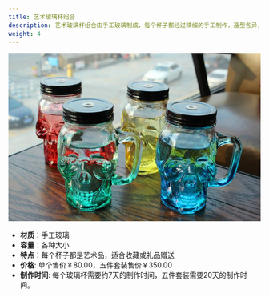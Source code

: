 ```yaml
---
title: 艺术玻璃杯组合
description: 艺术玻璃杯组合由手工玻璃制成，每个杯子都经过精细的手工制作，造型各异，具有独特的艺术美感。不仅适合日常使用，还是一份精美的礼品，可以展示在家中或办公室，增添雅致氛围。
weight: 4
---
```


![艺术玻璃杯组合](/assets/images/glass_cup_artistic.jpg)

- **材质**：手工玻璃
- **容量**：各种大小
- **特点**：每个杯子都是艺术品，适合收藏或礼品赠送
- **价格**: 单个售价￥80.00，五件套装售价￥350.00
- **制作时间**: 每个玻璃杯需要约7天的制作时间，五件套装需要20天的制作时间。